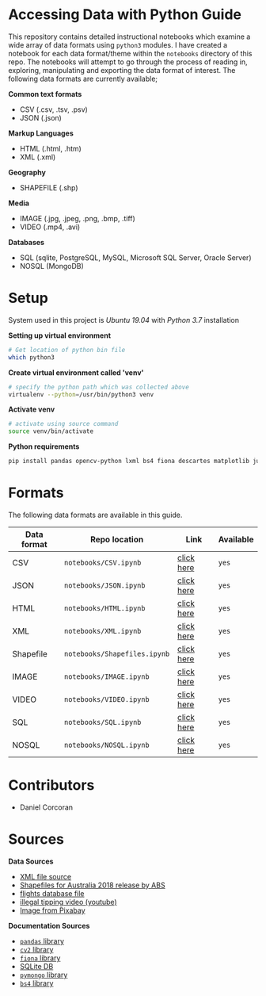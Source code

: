 # Accessing Data with Python Guide
This repository contains detailed instructional notebooks which examine a wide array of data formats using `python3` modules. I have created a notebook for each data format/theme within the `notebooks` directory of this repo. The notebooks will attempt to go through the process of reading in, exploring, manipulating and exporting the data format of interest. The following data formats are currently available;

**Common text formats**

- CSV (.csv, .tsv, .psv)
- JSON (.json)

**Markup Languages**

- HTML (.html, .htm)
- XML (.xml)

**Geography**

- SHAPEFILE (.shp)

**Media**

- IMAGE (.jpg, .jpeg, .png, .bmp, .tiff)
- VIDEO (.mp4, .avi)

**Databases**

- SQL (sqlite, PostgreSQL, MySQL, Microsoft SQL Server, Oracle Server)
- NOSQL (MongoDB)


# Setup
System used in this project is *Ubuntu 19.04* with *Python 3.7* installation

**Setting up virtual environment**

```sh
# Get location of python bin file 
which python3
```

**Create virtual environment called 'venv'**

```sh
# specify the python path which was collected above
virtualenv --python=/usr/bin/python3 venv
```

**Activate venv**

```sh
# activate using source command
source venv/bin/activate
```

**Python requirements**

```sh
pip install pandas opencv-python lxml bs4 fiona descartes matplotlib jupyter
```

# Formats
The following data formats are available in this guide.

|Data format|Repo location|Link|Available| 
| ----- | ----- | ----- | ----- |
|CSV|`notebooks/CSV.ipynb`|[click here](https://github.com/danielc92/python-data-guide/blob/master/notebooks/CSV.ipynb)|`yes`|
|JSON|`notebooks/JSON.ipynb`|[click here](https://github.com/danielc92/python-data-guide/blob/master/notebooks/JSON.ipynb)|`yes`|
|HTML|`notebooks/HTML.ipynb`|[click here](https://github.com/danielc92/python-data-guide/blob/master/notebooks/HTML.ipynb)|`yes`|
|XML|`notebooks/XML.ipynb`|[click here](https://github.com/danielc92/python-data-guide/blob/master/notebooks/XML.ipynb)|`yes`|
|Shapefile|`notebooks/Shapefiles.ipynb`|[click here](https://github.com/danielc92/python-data-guide/blob/master/notebooks/Shapefiles.ipynb)|`yes`|
|IMAGE|`notebooks/IMAGE.ipynb`|[click here](https://github.com/danielc92/python-data-guide/blob/master/notebooks/IMAGE.ipynb)|`yes`|
|VIDEO|`notebooks/VIDEO.ipynb`|[click here](https://github.com/danielc92/python-data-guide/blob/master/notebooks/VIDEO.ipynb)|`yes`|
|SQL|`notebooks/SQL.ipynb`|[click here](https://github.com/danielc92/python-data-guide/blob/master/notebooks/SQL.ipynb)|`yes`|
|NOSQL|`notebooks/NOSQL.ipynb`|[click here](https://github.com/danielc92/python-data-guide/blob/master/notebooks/NOSQL.ipynb)|`yes`|

# Contributors
- Daniel Corcoran

# Sources
**Data Sources**

- [XML file source](https://data.gov.au/dataset/ds-dga-4b7b5b50-774f-4416-90ce-5b7df85ff8ce/details?q=XML)
- [Shapefiles for Australia 2018 release by ABS](https://www.abs.gov.au/AUSSTATS/abs@.nsf/DetailsPage/1270.0.55.003July%202018?OpenDocument)
- [flights database file](https://www.dropbox.com/s/a2wax843eniq12g/flights.db?dl=0)
- [illegal tipping video (youtube)](https://www.youtube.com/watch?v=pTXQXp1mDkQ)
- [Image from Pixabay](https://pixabay.com/photos/image-statue-brass-child-art-1465348/)

**Documentation Sources**

- [`pandas` library](https://pandas.pydata.org/pandas-docs/stable/)
- [`cv2` library](https://opencv-python-tutroals.readthedocs.io/en/latest/index.html)
- [`fiona` library](https://pypi.org/project/Fiona/)
- [SQLite DB](https://www.sqlite.org/draft/docs.html)
- [`pymongo` library](https://api.mongodb.com/python/current/)
- [`bs4` library](https://www.crummy.com/software/BeautifulSoup/bs4/doc/)
